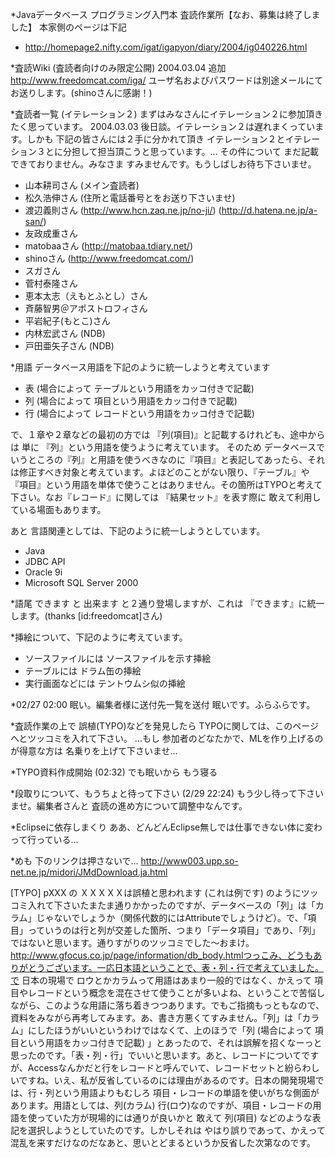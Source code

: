*Javaデータベース プログラミング入門本 査読作業所【なお、募集は終了しました】
本家側のページは下記

* http://homepage2.nifty.com/igat/igapyon/diary/2004/ig040226.html


*査読Wiki (査読者向けのみ限定公開) 2004.03.04 追加
http://www.freedomcat.com/iga/
ユーザ名およびパスワードは別途メールにてお送りします。(shinoさんに感謝！)

*査読者一覧 (イテレーション２)
まずはみなさんにイテレーション２に参加頂きたく思っています。
2004.03.03 後日談。イテレーション２は遅れまくっています。しかも 下記の皆さんには２手に分かれて頂き イテレーション２とイテレーション３とに分担して担当頂こうと思っています。… その件について まだ記載できておりません。みなさま すみませんです。もうしばしお待ち下さいませ。


* 山本耕司さん (メイン査読者)
* 松久浩伸さん (住所と電話番号とをお送り下さいませ)
* 渡辺義則さん (http://www.hcn.zaq.ne.jp/no-ji/) (http://d.hatena.ne.jp/a-san/)
* 友政成重さん 
* matobaaさん (http://matobaa.tdiary.net/) 
* shinoさん (http://www.freedomcat.com/) 
* スガさん 
* 菅村泰隆さん 
* 恵本太志（えもとふとし）さん 
* 斉藤智男＠アポストロフィさん 
* 平岩紀子(もとこ)さん 
* 内林宏武さん (NDB) 
* 戸田亜矢子さん (NDB) 


*用語
データベース用語を下記のように統一しようと考えています

* 表 (場合によって テーブルという用語をカッコ付きで記載)
* 列 (場合によって 項目という用語をカッコ付きで記載)
* 行 (場合によって レコードという用語をカッコ付きで記載)

で、１章や２章などの最初の方では 『列(項目)』と記載するけれども、途中からは 単に 『列』という用語を使うように考えています。
そのため データベースでいうところの『列』と用語を使うべきなのに『項目』と表記してあったら、それは修正すべき対象と考えています。よほどのことがない限り、『テーブル』や『項目』という用語を単体で使うことはありません。その箇所はTYPOと考えて下さい。なお『レコード』に関しては 『結果セット』を表す際に 敢えて利用している場面もあります。

あと 言語関連としては、下記のように統一しようとしています。

* Java
* JDBC API
* Oracle 9i
* Microsoft SQL Server 2000


*語尾
できます と 出来ます と２通り登場しますが、これは 『できます』に統一します。(thanks [id:freedomcat]さん)

*挿絵について、下記のように考えています。

* ソースファイルには ソースファイルを示す挿絵
* テーブルには ドラム缶の挿絵
* 実行画面などには テントウムシ似の挿絵


*02/27 02:00 眠い。編集者様に送付先一覧を送付
眠いです。ふらふらです。

*査読作業の上で 誤植(TYPO)などを発見したら
TYPOに関しては、このページへとツッコミを入れて下さい。
…もし 参加者のどなたかで、MLを作り上げるのが得意な方は 名乗りを上げて下さいませ…

*TYPO資料作成開始 (02:32)
でも眠いから もう寝る

*段取りについて、もうちょと待って下さい (2/29 22:24)
もう少し待って下さいませ。編集者さんと 査読の進め方について調整中なんです。

*Eclipseに依存しまくり
ああ、どんどんEclipse無しでは仕事できない体に変わって行っている…

*めも 下のリンクは押さないで…
http://www003.upp.so-net.ne.jp/midori/JMdDownload.ja.html

[TYPO] pXXX の ＸＸＸＸＸは誤植と思われます (これは例です) のようにツッコミ入れて下さいたまたま通りかかったのですが、データベースの「列」は「カラム」じゃないでしょうか（関係代数的にはAttributeでしょうけど）。で、「項目」っていうのは行と列が交差した箇所、つまり「データ項目」であり、「列」ではないと思います。通りすがりのツッコミでした～おまけ。http://www.gfocus.co.jp/page/information/db_body.htmlつっこみ、どうもありがとうございます。一応日本語ということで、表・列・行で考えていました。で 日本の現場で ロウとかカラムって用語はあまり一般的ではなく、かえって 項目やレコードという概念を混在させて使うことが多いよね、ということで苦悩しながら、このような用語に落ち着きつつあります。でもご指摘もっともなので、資料をみながら再考してみます。あ、書き方悪くてすみません。「列」は「カラム」にしたほうがいいというわけではなくて、上のほうで「列 (場合によって 項目という用語をカッコ付きで記載) 」とあったので、それは誤解を招くなーっと思ったのです。「表・列・行」でいいと思います。あと、レコードについてですが、Accessなんかだと行をレコードと呼んでいて、レコードセットと紛らわしいですね。いえ、私が反省しているのには理由があるのです。日本の開発現場では、行・列という用語よりもむしろ 項目・レコードの単語を使いがちな側面があります。用語としては、列(カラム) 行(ロウ)なのですが、項目・レコードの用語を使っていた方が現場的には通りが良いかと 敢えて 列(項目) などのような表記を選択しようとしていたのです。しかしそれは やはり誤りであって、かえって混乱を来すだけなのだなあと、思いとどまるというか反省した次第なのです。
